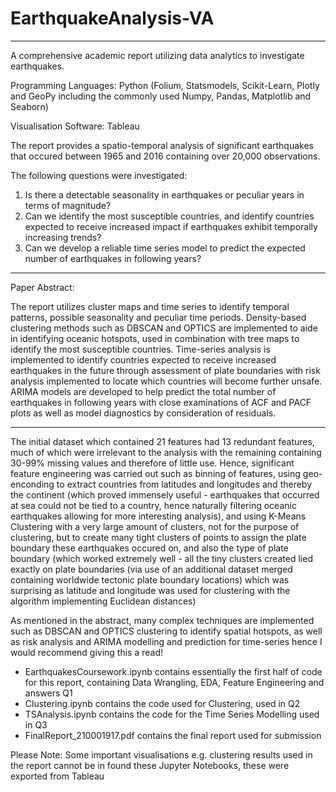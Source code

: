 # EarthquakeAnalysis-VA

----

A comprehensive academic report utilizing data analytics to investigate earthquakes.

Programming Languages: Python (Folium, Statsmodels, Scikit-Learn, Plotly and GeoPy including the commonly used Numpy, Pandas, Matplotlib and Seaborn)

Visualisation Software: Tableau

The report provides a spatio-temporal analysis of significant earthquakes that occured between 1965 and 2016 containing over 20,000 observations.

The following questions were investigated:

1. Is there a detectable seasonality in earthquakes or peculiar years in terms of magnitude?
2. Can we identify the most susceptible countries, and identify countries expected to receive increased impact if earthquakes exhibit temporally increasing trends?
3. Can we develop a reliable time series model to predict the expected number of earthquakes in following years?

----

Paper Abstract:

The report utilizes cluster maps and time series to identify temporal patterns, possible seasonality and peculiar time periods. Density-based clustering methods such as DBSCAN 
and OPTICS are implemented to aide in identifying oceanic hotspots, used in combination with tree maps to identify the most susceptible countries. Time-series analysis is 
implemented to identify countries expected to receive increased earthquakes in the future through assessment of plate boundaries with risk analysis implemented to locate which 
countries will become further unsafe. ARIMA models are developed to help predict the total number of earthquakes in following years with close examinations of ACF and PACF plots
as well as model diagnostics by consideration of residuals.

----

The initial dataset which contained 21 features had 13 redundant features, much of which were irrelevant to the analysis with the remaining containing 30-99% missing values and 
therefore of little use. Hence, significant feature engineering was carried out such as binning of features, using geo-enconding to extract countries from latitudes and 
longitudes and thereby the continent (which proved immensely useful - earthquakes that occurred at sea could not be tied to a country, hence naturally filtering oceanic 
earthquakes allowing for more interesting analysis), and using K-Means Clustering with a very large amount of clusters, not for the purpose of clustering, but to create many 
tight clusters of points to assign the plate boundary these earthquakes occured on, and also the type of plate boundary (which worked extremely well - all the tiny clusters 
created lied exactly on plate boundaries (via use of an additional dataset merged containing worldwide tectonic plate boundary locations) which was surprising as latitude and 
longitude was used for clustering with the algorithm implementing Euclidean distances)

As mentioned in the abstract, many complex techniques are implemented such as DBSCAN and OPTICS clustering to identify spatial hotspots, as well as risk analysis and ARIMA
modelling and prediction for time-series hence I would recommend giving this a read!

- EarthquakesCoursework.ipynb contains essentially the first half of code for this report, containing Data Wrangling, EDA, Feature Engineering and answers Q1
- Clustering.ipynb contains the code used for Clustering, used in Q2
- TSAnalysis.ipynb contains the code for the Time Series Modelling used in Q3
- FinalReport_210001917.pdf contains the final report used for submission

Please Note: Some important visualisations e.g. clustering results used in the report cannot be in found these Jupyter Notebooks, these were exported from Tableau

